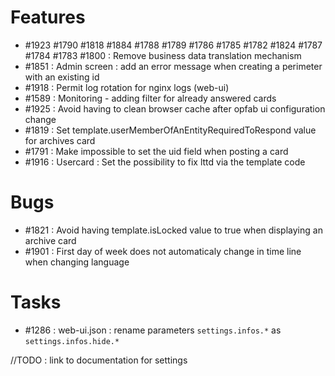 

# Features



* #1923 #1790 #1818 #1884 #1788 #1789 #1786 #1785 #1782 #1824 #1787 #1784 #1783 #1800 : Remove business data translation mechanism
* #1851 : Admin screen : add an error message when creating a perimeter with an existing id 
* #1918 : Permit log rotation for nginx logs (web-ui)
* #1589 : Monitoring - adding filter for already answered cards
* #1925 : Avoid having to clean browser cache after opfab ui configuration change
* #1819 : Set template.userMemberOfAnEntityRequiredToRespond value for archives card
* #1791 : Make impossible to set the uid field when posting a card
* #1916 : Usercard : Set the possibility to fix lttd via the template code

# Bugs

* #1821 : Avoid having template.isLocked value to true when displaying an archive card
* #1901 : First day of week does not automaticaly change in time line when changing language

# Tasks

* #1286 : web-ui.json : rename parameters `settings.infos.*` as `settings.infos.hide.*`

//TODO : link to documentation for settings 

